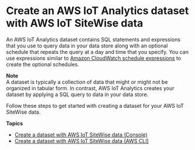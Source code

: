 # Create an AWS IoT Analytics dataset with AWS IoT SiteWise data<a name="create-dataset-mls"></a>

An AWS IoT Analytics dataset contains SQL statements and expressions that you use to query data in your data store along with an optional schedule that repeats the query at a day and time that you specify\. You can use expressions similar to [Amazon CloudWatch schedule expressions](https://docs.aws.amazon.com/AmazonCloudWatch/latest/events/ScheduledEvents.html) to create the optional schedules\.

**Note**  
 A dataset is typically a collection of data that might or might not be organized in tabular form\. In contrast, AWS IoT Analytics creates your dataset by applying a SQL query to data in your data store\. 

Follow these steps to get started with creating a dataset for your AWS IoT SiteWise data\.

**Topics**
+ [Create a dataset with AWS IoT SiteWise data \(Console\)](create-dataset-itsw-console.md)
+ [Create a dataset with AWS IoT SiteWise data \(AWS CLI\)](create-dataset-itsw-cli.md)